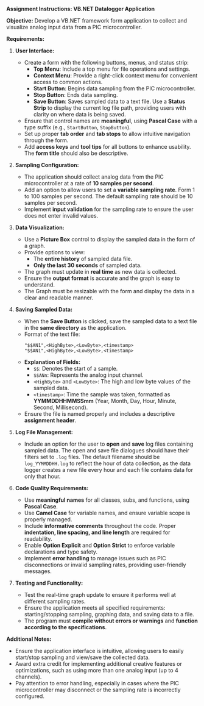 
**Assignment Instructions: VB.NET Datalogger Application**

**Objective:**
Develop a VB.NET framework form application to collect and visualize analog input data from a PIC microcontroller.

**Requirements:**

1. **User Interface:**
   - Create a form with the following buttons, menus, and status strip:
     - **Top Menu**: Include a top menu for file operations and settings.
     - **Context Menu**: Provide a right-click context menu for convenient access to common actions.
     - **Start Button**: Begins data sampling from the PIC microcontroller.
     - **Stop Button**: Ends data sampling.
     - **Save Button**: Saves sampled data to a text file. Use a **Status Strip** to display the current log file path, providing users with clarity on where data is being saved.
   - Ensure that control names are **meaningful**, using **Pascal Case** with a type suffix (e.g., `StartButton`, `StopButton`).
   - Set up proper **tab order** and **tab stops** to allow intuitive navigation through the form.
   - Add **access keys** and **tool tips** for all buttons to enhance usability. The **form title** should also be descriptive.

2. **Sampling Configuration:**
   - The application should collect analog data from the PIC microcontroller at a rate of **10 samples per second**.
   - Add an option to allow users to set a **variable sampling rate**. Form 1 to 100 samples per second. The default sampling rate should be 10 samples per second.
   - Implement **input validation** for the sampling rate to ensure the user does not enter invalid values.

3. **Data Visualization:**
   - Use a **Picture Box** control to display the sampled data in the form of a graph.
   - Provide options to view:
     - The **entire history** of sampled data file.
     - **Only the last 30 seconds** of sampled data.
   - The graph must update in **real time** as new data is collected.
   - Ensure the **output format** is accurate and the graph is easy to understand.
   - The Graph must be resizable with the form and display the data in a clear and readable manner.

4. **Saving Sampled Data:**
   - When the **Save Button** is clicked, save the sampled data to a text file in the **same directory** as the application.
   - Format of the text file:
     ```
     "$$AN1",<HighByte>,<LowByte>,<timestamp>
     "$$AN1",<HighByte>,<LowByte>,<timestamp>
     ```
   - **Explanation of Fields:**
     - `$$`: Denotes the start of a sample.
     - `$$ANn`: Represents the analog input channel.
     - `<HighByte>` and `<LowByte>`: The high and low byte values of the sampled data.
     - `<timestamp>`: Time the sample was taken, formatted as **YYMMDDHHMMSSmm** (Year, Month, Day, Hour, Minute, Second, Millisecond).
   - Ensure the file is named properly and includes a descriptive **assignment header**.

5. **Log File Management:**
   - Include an option for the user to **open** and **save** log files containing sampled data. The open and save file dialogues should have their filters set to `.log` files. The default filename should be `log_YYMMDDHH.log` to reflect the hour of data collection, as the data logger creates a new file every hour and each file contains data for only that hour.

6. **Code Quality Requirements:**
   - Use **meaningful names** for all classes, subs, and functions, using **Pascal Case**.
   - Use **Camel Case** for variable names, and ensure variable scope is properly managed.
   - Include **informative comments** throughout the code. Proper **indentation, line spacing, and line length** are required for readability.
   - Enable **Option Explicit** and **Option Strict** to enforce variable declarations and type safety.
   - Implement **error handling** to manage issues such as PIC disconnections or invalid sampling rates, providing user-friendly messages.

7. **Testing and Functionality:**
   - Test the real-time graph update to ensure it performs well at different sampling rates.
   - Ensure the application meets all specified requirements: starting/stopping sampling, graphing data, and saving data to a file.
   - The program must **compile without errors or warnings** and **function according to the specifications**.

**Additional Notes:**
- Ensure the application interface is intuitive, allowing users to easily start/stop sampling and view/save the collected data.
- Award extra credit for implementing additional creative features or optimizations, such as using more than one analog input (up to 4 channels).
- Pay attention to error handling, especially in cases where the PIC microcontroller may disconnect or the sampling rate is incorrectly configured.
